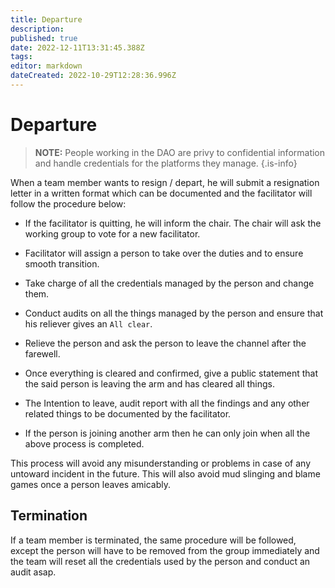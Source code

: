 ```yaml
---
title: Departure
description: 
published: true
date: 2022-12-11T13:31:45.388Z
tags: 
editor: markdown
dateCreated: 2022-10-29T12:28:36.996Z
---
```


# Departure

> **NOTE:** People working in the DAO are privy to confidential information and handle credentials for the platforms they manage.
{.is-info}


When a team member wants to resign / depart, he will submit a resignation letter in a written format which can be documented and the facilitator will follow the procedure below: 

-	If the facilitator is quitting, he will inform the chair. The chair will ask the working group to vote for a new facilitator.

-	Facilitator will assign a person to take over the duties and to ensure smooth transition. 

-	Take charge of all the credentials managed by the person and change them.

-	Conduct audits on all the things managed by the person and ensure that his reliever gives an `All clear`. 

-	Relieve the person and ask the person to leave the channel after the farewell.

- Once everything is cleared and confirmed, give a public statement that the said person is leaving the arm and has cleared all things.

-	The Intention to leave, audit report with all the findings and any other related things to be documented by the facilitator.

-	If the person is joining another arm then he can only join when all the above process is completed.

This process will avoid any misunderstanding or problems in case of any untoward incident in the future. This will also avoid mud slinging and blame games once a person leaves amicably. 


## Termination
If a team member is terminated, the same procedure will be followed, except the person will have to be removed from the group immediately and the team will reset all the credentials used by the person and conduct an audit asap.